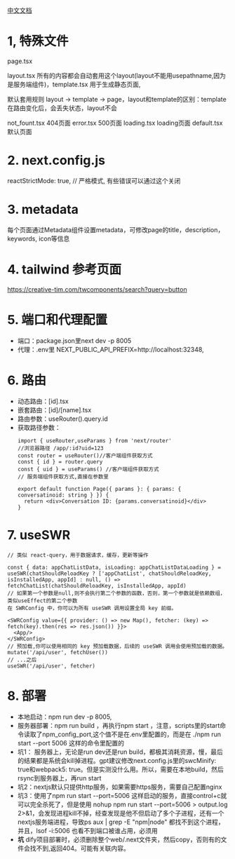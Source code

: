 [中文文档](https://www.nextjs.cn/docs/basic-features/pages)

# 1, 特殊文件
page.tsx 

layout.tsx 所有的内容都会自动套用这个layout(layout不能用usepathname,因为是服务端组件)，template.tsx 用于生成静态页面,

默认套用规则 layout -> template -> page，layout和template的区别：template在路由变化后，会丢失状态，layout不会

not_fount.tsx 404页面
error.tsx 500页面
loading.tsx loading页面
default.tsx 默认页面


# 2. next.config.js 
reactStrictMode: true, // 严格模式, 有些错误可以通过这个关闭

# 3. metadata
每个页面通过Metadata组件设置metadata，可修改page的title，description，keywords, icon等信息

# 4. tailwind 参考页面
https://creative-tim.com/twcomponents/search?query=button

# 5. 端口和代理配置
  - 端口：package.json里next dev -p 8005
  - 代理：.env里 NEXT_PUBLIC_API_PREFIX=http://localhost:32348, 

# 6. 路由
  - 动态路由：[id].tsx
  - 嵌套路由：[id]/[name].tsx
  - 路由参数：useRouter().query.id
  - 获取路径参数：
    ```tsx
    import { useRouter,useParams } from 'next/router'
    //浏览器路径 /app/:id?uid=123
    const router = useRouter()//客户端组件获取方式
    const { id } = router.query 
    const { uid } = useParams() //客户端组件获取方式
    // 服务端组件获取方式,直接在参数里
    
    export default function Page({ params }: { params: { conversatinoid: string } }) {
      return <div>Conversation ID: {params.conversatinoid}</div>
    }

    ```
# 7. useSWR
```tsx
// 类似 react-query，用于数据请求，缓存，更新等操作

const { data: appChatListData, isLoading: appChatListDataLoading } = useSWR(chatShouldReloadKey ? ['appChatList', chatShouldReloadKey, isInstalledApp, appId] : null, () => fetchChatList(chatShouldReloadKey, isInstalledApp, appId)
// 如果第一个参数是null,则不会执行第二个参数的函数，否则，第一个参数就是依赖数组，类似useEffect的第二个参数
在 SWRConfig 中，你可以为所有 useSWR 调用设置全局 key 前缀。

<SWRConfig value={{ provider: () => new Map(), fetcher: (key) => fetch(key).then(res => res.json()) }}>
  <App/>
</SWRConfig>
// 预加载,你可以使用相同的 key 预加载数据，后续的 useSWR 调用会使用预加载的数据。
mutate('/api/user', fetchUser())
// ...之后
useSWR('/api/user', fetcher)
```

# 8. 部署
  - 本地启动：npm run dev -p 8005, 
  - 服务器部署：npm run build ，再执行npm start ，注意，scripts里的start命令读取了npm_config_port,这个值不是在.env里配置的，而是在 ./npm run start --port 5006 这样的命令里配置的
  - 坑1： 服务器上，无论是run dev还是run build，都极其消耗资源，慢，最后的结果都是系统会kill掉进程。gpt建议修改next.config.js里的swcMinify: true和webpack5: true。但是实测没什么用。所以，需要在本地build，然后rsync到服务器上，再run start
  - 坑2：nextjs默认只提供http服务，如果需要https服务，需要自己配置nginx
  - 坑3：使用了npm run start --port=5006 这样启动的服务，直接control+c就可以完全杀死了，但是使用 nohup npm run start --port=5006 > output.log 2>&1，会发现进程kill不掉，经查发现是他不但启动了多个子进程，还有一个nextjs服务端进程，导致ps aux | grep -E "npm|node" 都找不到这个进程，并且，lsof -i:5006 也看不到端口被谁占用，必须用
  - **坑** dify项目部署时，必须删除整个web/.next文件夹，然后copy，否则有的文件会找不到,返回404。可能有关联内容。

